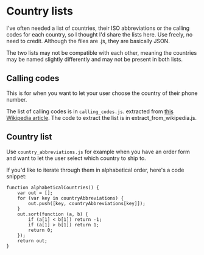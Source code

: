 # Country lists

I've often needed a list of countries, their ISO abbreviations or the calling codes for each country, so I thought I'd share the lists here.
Use freely, no need to credit. Although the files are .js, they are basically JSON.

The two lists may not be compatible with each other, meaning the countries may be named slightly differently and may not be present in both lists.

## Calling codes

This is for when you want to let your user choose the country of their phone number.

The list of calling codes is in `calling_codes.js`. extracted from [this Wikipedia article](https://en.wikipedia.org/wiki/List_of_country_calling_codes). The code to extract the list is in extract_from_wikipedia.js.

## Country list

Use `country_abbreviations.js` for example when you have an order form and want to let the user select which country to ship to.

If you'd like to iterate through them in alphabetical order, here's a code snippet:

    function alphabeticalCountries() {
        var out = [];
        for (var key in countryAbbreviations) {
            out.push([key, countryAbbreviations[key]]);
        }
        out.sort(function (a, b) {
            if (a[1] < b[1]) return -1;
            if (a[1] > b[1]) return 1;
            return 0;
        });
        return out;
    }
